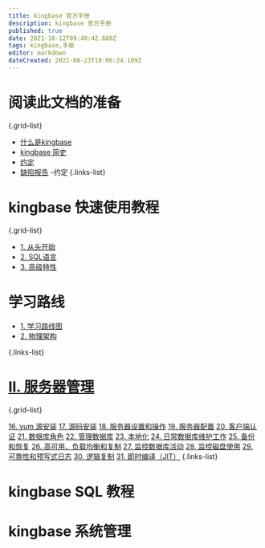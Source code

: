 ```yaml
---
title: kingbase 官方手册
description: kingbase 官方手册
published: true
date: 2021-10-12T09:40:42.680Z
tags: kingbase,手册
editor: markdown
dateCreated: 2021-08-23T10:06:24.109Z
---
```


# 阅读此文档的准备
{.grid-list}
- [什么是kingbase](intro-whatis)
- [kingbase 简史](history)
- [约定](notation)
- [缺陷报告](bug-reporting)
-约定
{.links-list}
# kingbase 快速使用教程
 {.grid-list}
- [1. 从头开始](tutorial-start) 
- [2. SQL语言](tutorial-sql)
- [3. 高级特性](tutorial-advanced)
# 学习路线
- [1. 学习路线图](road-map) 
- [2. 物理架构](physical-structure)

{.links-list}
# [II. 服务器管理](admin)
{.grid-list}
 
[16. yum 源安装](installation)
[17. 源码安装](installation-source)
[18. 服务器设置和操作](runtime)
[19. 服务器配置](runtime-config) 
[20. 客户端认证](client-authentication)
[21. 数据库角色](user-manag) 
[22. 管理数据库](managing-databases)
[23. 本地化](charset)
[24. 日常数据库维护工作](maintenance)
[25. 备份和恢复](backup) 
[26. 高可用、负载均衡和复制](high-availability)
[27. 监控数据库活动](monitoring) 
[28. 监控磁盘使用](diskusage)
[29. 可靠性和预写式日志](wal)
[30. 逻辑复制](logical-replication)
[31. 即时编译（JIT）](jit) 
{.links-list}
# kingbase SQL 教程
# kingbase 系统管理
